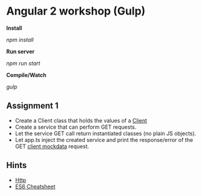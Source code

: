 # Angular 2 workshop (Gulp)

**Install**

_npm install_

**Run server**

_npm run start_

**Compile/Watch**

_gulp_

## Assignment 1
  * Create a Client class that holds the values of a [Client](../assignment_1/src/mockdata/clients.json)
  * Create a service that can perform GET requests.
  * Let the service GET call return instantiated classes (no plain JS objects).
  * Let app.ts inject the created service and print the response/error of the GET [client mockdata](../assignment_1/src/mockdata/clients.json) request.


## Hints
  * [Http](https://angular.io/docs/ts/latest/api/http/Http-class.html)
  * [ES6 Cheatsheet](http://es6-features.org/#Constants)